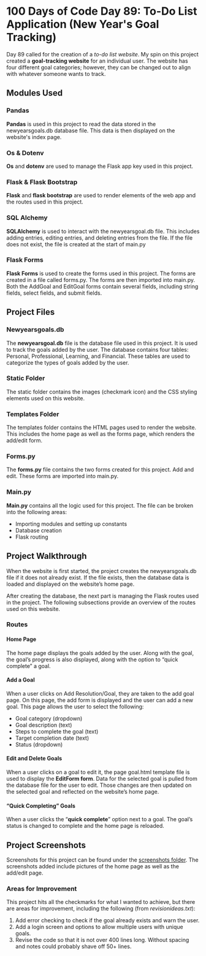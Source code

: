 # 100 Days of Code Day 89: To-Do List Application (New Year's Goal Tracking)
Day 89 called for the creation of a *to-do list website*. My spin on this project created a **goal-tracking website** for an individual user. The website has four different goal categories; however, they can be changed out to align with whatever someone wants to track.
## Modules Used
### Pandas
**Pandas** is used in this project to read the data stored in the newyearsgoals.db database file. This data is then displayed on the website's index page.
### Os & Dotenv
**Os** and **dotenv** are used to manage the Flask app key used in this project.
### Flask & Flask Bootstrap
**Flask** and **flask bootstrap** are used to render elements of the web app and the routes used in this project.
### SQL Alchemy
**SQLAlchemy** is used to interact with the newyearsgoal.db file. This includes adding entries, editing entries, and deleting entries from the file. If the file does not exist, the file is created at the start of main.py
### Flask Forms
**Flask Forms** is used to create the forms used in this project. The forms are created in a file called forms.py. The forms are then imported into main.py. Both the AddGoal and EditGoal forms contain several fields, including string fields, select fields, and submit fields. 
## Project Files
### Newyearsgoals.db 
The **newyearsgoal.db** file is the database file used in this project. It is used to track the goals added by the user. The database contains four tables: Personal, Professional, Learning, and Financial. These tables are used to categorize the types of goals added by the user. 
### Static Folder
The static folder contains the images (checkmark icon) and the CSS styling elements used on this website. 
### Templates Folder
The templates folder contains the HTML pages used to render the website. This includes the home page as well as the forms page, which renders the add/edit form. 
### Forms.py
The **forms.py** file contains the two forms created for this project. Add and edit. These forms are imported into main.py.
### Main.py
**Main.py** contains all the logic used for this project. The file can be broken into the following areas:
-	Importing modules and setting up constants
-	Database creation
-	Flask routing
## Project Walkthrough
When the website is first started, the project creates the newyearsgoals.db file if it does not already exist. If the file exists, then the database data is loaded and displayed on the website’s home page. 

After creating the database, the next part is managing the Flask routes used in the project. The following subsections provide an overview of the routes used on this website.
### Routes
#### Home Page
The home page displays the goals added by the user. Along with the goal, the goal’s progress is also displayed, along with the option to “quick complete” a goal.
#### Add a Goal
When a user clicks on Add Resolution/Goal, they are taken to the add goal page. On this page, the add form is displayed and the user can add a new goal. This page allows the user to select the following:
-	Goal category (dropdown)
-	Goal description (text) 
-	Steps to complete the goal (text)
-	Target completion date (text)
-	Status (dropdown)
#### Edit and Delete Goals
When a user clicks on a goal to edit it, the page goal.html template file is used to display the **EditForm form**.  Data for the selected goal is pulled from the database file for the user to edit. Those changes are then updated on the selected goal and reflected on the website’s home page.
#### “Quick Completing” Goals
When a user clicks the “**quick complete**” option next to a goal. The goal’s status is changed to complete and the home page is reloaded.
## Project Screenshots
Screenshots for this project can be found under the [screenshots folder](/screenshots). The screenshots added include pictures of the home page as well as the add/edit page. 
### Areas for Improvement
 This project hits all the checkmarks for what I wanted to achieve, but there are areas for improvement, including the following (from *revisionideas.txt*):
1. Add error checking to check if the goal already exists and warn the user.
2. Add a login screen and options to allow multiple users with unique goals.
3. Revise the code so that it is not over 400 lines long. Without spacing and notes could probably shave off 50+ lines.
